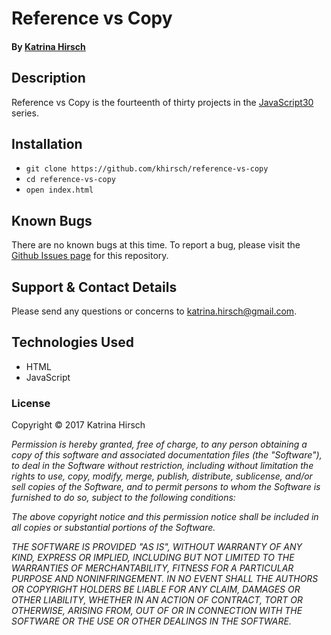 # Reference vs Copy

#### By [Katrina Hirsch](https://github.com/khirsch)

## Description

Reference vs Copy is the fourteenth of thirty projects in the [JavaScript30](https://javascript30.com/) series.

## Installation

* `git clone https://github.com/khirsch/reference-vs-copy`
* `cd reference-vs-copy`
* `open index.html`

## Known Bugs

There are no known bugs at this time. To report a bug, please visit the [Github Issues page](https://github.com/khirsch/reference-vs-copy/issues) for this repository.

## Support & Contact Details

Please send any questions or concerns to katrina.hirsch@gmail.com.

## Technologies Used

* HTML
* JavaScript

### License

Copyright &copy; 2017 Katrina Hirsch

_Permission is hereby granted, free of charge, to any person obtaining a copy of this software and associated documentation files (the "Software"), to deal in the Software without restriction, including without limitation the rights to use, copy, modify, merge, publish, distribute, sublicense, and/or sell copies of the Software, and to permit persons to whom the Software is furnished to do so, subject to the following conditions:_

_The above copyright notice and this permission notice shall be included in all copies or substantial portions of the Software._

_THE SOFTWARE IS PROVIDED "AS IS", WITHOUT WARRANTY OF ANY KIND, EXPRESS OR IMPLIED, INCLUDING BUT NOT LIMITED TO THE WARRANTIES OF MERCHANTABILITY, FITNESS FOR A PARTICULAR PURPOSE AND NONINFRINGEMENT. IN NO EVENT SHALL THE AUTHORS OR COPYRIGHT HOLDERS BE LIABLE FOR ANY CLAIM, DAMAGES OR OTHER LIABILITY, WHETHER IN AN ACTION OF CONTRACT, TORT OR OTHERWISE, ARISING FROM, OUT OF OR IN CONNECTION WITH THE SOFTWARE OR THE USE OR OTHER DEALINGS IN THE SOFTWARE._
